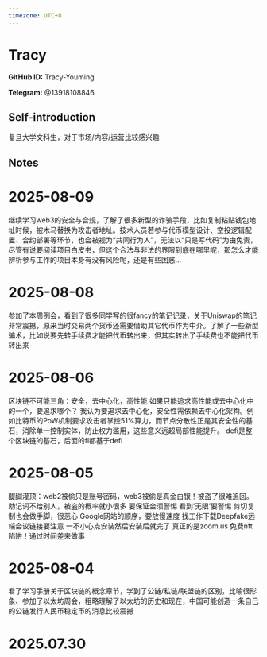 ```yaml
---
timezone: UTC+8
---
```


# Tracy

**GitHub ID:** Tracy-Youming

**Telegram:** @13918108846

## Self-introduction

复旦大学文科生，对于市场/内容/运营比较感兴趣

## Notes

<!-- Content_START -->
# 2025-08-09

继续学习web3的安全与合规，了解了很多新型的诈骗手段，比如复制粘贴钱包地址时候，被木马替换为攻击者地址。技术人员若参与代币模型设计、空投逻辑配置、合约部署等环节，也会被视为“共同行为人”，无法以“只是写代码”为由免责，尽管有说要阅读项目白皮书，但这个合法与非法的界限到底在哪里呢，那怎么才能辨析参与工作的项目本身有没有风险呢，还是有些困惑...

# 2025-08-08

参加了本周例会，看到了很多同学写的很fancy的笔记记录，关于Uniswap的笔记非常震撼，原来当时交易两个货币还需要借助其它代币作为中介。了解了一些新型骗术，比如说要先转手续费才能把代币转出来，但其实转出了手续费也不能把代币转出来

# 2025-08-06

区块链不可能三角：安全，去中心化，高性能
如果只能追求高性能或去中心化中的一个，要追求哪个？
我认为要追求去中心化，安全性需依赖去中心化架构。例如比特币的PoW机制要求攻击者掌控51%算力，而节点分散性正是其安全性的基石，消除单一控制实体，防止权力滥用，这些意义远超局部性能提升。
defi是整个区块链的基石，后面的fi都基于defi

# 2025-08-05

醍醐灌顶：web2被偷只是账号密码，web3被偷是真金白银！被盗了很难追回。
助记词不给别人，被盗的概率就小很多
要保证金须警惕
看到‘无限’要警惕
剪切复制也会做手脚，很恶心
Google网站的顺序，要放慢速度
找工作下载Deepfake远端会议链接要注意 一不小心点安装然后安装后就完了 真正的是zoom.us
免费nft陷阱！通过时间差来做事

# 2025-08-04

看了学习手册关于区块链的概念章节，学到了公链/私链/联盟链的区别，比喻很形象、参加了以太坊周会，粗略理解了以太坊的历史和现在，中国可能创造一条自己的公链发行人民币稳定币的消息比较震撼


# 2025.07.30


<!-- Content_END -->
